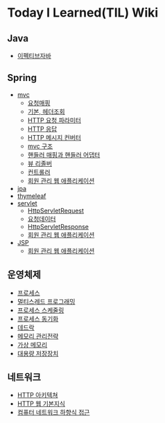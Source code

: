 # Today I Learned(TIL) Wiki

## Java
- [이펙티브자바](https://github.com/gwoprk98/TIL/blob/master/java/Effective-java.md)

## Spring
- [mvc](https://github.com/gwoprk98/TIL/tree/master/spring/mvc)
    - [요청매핑](https://github.com/gwoprk98/TIL/blob/master/spring/mvc/%EC%9A%94%EC%B2%AD%EB%A7%A4%ED%95%91.md)
    - [기본, 헤더조회](https://github.com/gwoprk98/TIL/blob/master/spring/mvc/%EA%B8%B0%EB%B3%B8%2C%ED%97%A4%EB%8D%94%EC%A1%B0%ED%9A%8C.md)
    - [HTTP 요청 파라미터](https://github.com/gwoprk98/TIL/blob/master/spring/mvc/HTTP%EC%9A%94%EC%B2%AD%ED%8C%8C%EB%9D%BC%EB%AF%B8%ED%84%B0.md)
    - [HTTP 응답](https://github.com/gwoprk98/TIL/blob/master/spring/mvc/HTTP%EC%9D%91%EB%8B%B5.md)
    - [HTTP 메시지 컨버터](https://github.com/gwoprk98/TIL/blob/master/spring/mvc/HTTP%EB%A9%94%EC%8B%9C%EC%A7%80%EC%BB%A8%EB%B2%84%ED%84%B0.md)
    - [mvc 구조](https://github.com/gwoprk98/TIL/blob/master/spring/mvc/%EC%8A%A4%ED%94%84%EB%A7%81MVC%EA%B5%AC%EC%A1%B0.md)
    - [핸들러 매핑과 핸들러 어댑터](https://github.com/gwoprk98/TIL/blob/master/spring/mvc/%ED%95%B8%EB%93%A4%EB%9F%AC%EB%A7%A4%ED%95%91%EA%B3%BC%ED%95%B8%EB%93%A4%EB%9F%AC%EC%96%B4%EB%8C%91%ED%84%B0.md)
    - [뷰 리졸버](https://github.com/gwoprk98/TIL/blob/master/spring/mvc/%EB%B7%B0%20%EB%A6%AC%EC%A1%B8%EB%B2%84.md)
    - [컨트롤러](https://github.com/gwoprk98/TIL/blob/master/spring/mvc/%EC%BB%A8%ED%8A%B8%EB%A1%A4%EB%9F%AC.md)
    - [회원 관리 웹 애플리케이션]()
- [jpa]()
- [thymeleaf]()
- [servlet](https://github.com/gwoprk98/TIL/tree/master/spring/servlet)
    - [HttpServletRequest](https://github.com/gwoprk98/TIL/blob/master/spring/servlet/HttpServletRequest.md)
    - [요청데이터](https://github.com/gwoprk98/TIL/blob/master/spring/servlet/%EC%9A%94%EC%B2%AD%20%EB%8D%B0%EC%9D%B4%ED%84%B0.md)
    - [HttpServletResponse](https://github.com/gwoprk98/TIL/blob/master/spring/servlet/HttpServletResponse.md)
    - [회원 관리 웹 애플리케이션]()
- [JSP]()
    - [회원 관리 웹 애플리케이션]()

## 운영체제
- [프로세스](https://github.com/gwoprk98/TIL/blob/master/OS/Chapter3%20Process%20Concept.md)
- [멀티스레드 프로그래밍](https://github.com/gwoprk98/TIL/blob/master/OS/Chapter4%20Multithreaded%20Programming.md)
- [프로세스 스케줄링](https://github.com/gwoprk98/TIL/blob/master/OS/Chapter5%20Process%20Scheduling.md)
- [프로세스 동기화](https://github.com/gwoprk98/TIL/blob/master/OS/Chapter6%20Synchronization.md)
- [데드락](https://github.com/gwoprk98/TIL/blob/master/OS/Chapter7%20Deadlocks.md)
- [메모리 관리전략](https://github.com/gwoprk98/TIL/blob/master/OS/Chapter8%20Memory-Management.md)
- [가상 메모리](https://github.com/gwoprk98/TIL/blob/master/OS/Chapter9%20Virtual%20Memory.md)
- [대용량 저장장치](https://github.com/gwoprk98/TIL/blob/master/OS/Chapter10%20Mass-Storage%20Structure.md)

## 네트워크
- [HTTP 아키텍쳐](https://github.com/gwoprk98/TIL/blob/master/Network/HTTP%20%EC%95%84%ED%82%A4%ED%85%8D%EC%B3%90.md)
- [HTTP 웹 기본지식](https://github.com/gwoprk98/TIL/blob/master/Network/HTTP%EC%9B%B9%20%EA%B8%B0%EB%B3%B8%EC%A7%80%EC%8B%9D.md)
- [컴퓨터 네트워크 하향식 접근](https://github.com/gwoprk98/TIL/blob/master/Network/%EC%BB%B4%ED%93%A8%ED%84%B0%20%EB%84%A4%ED%8A%B8%EC%9B%8C%ED%81%AC%20%ED%95%98%ED%96%A5%EC%8B%9D%20%EC%A0%91%EA%B7%BC.md)